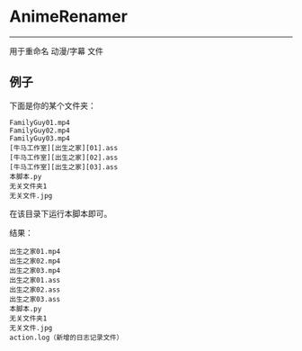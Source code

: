 # AnimeRenamer
---
用于重命名 动漫/字幕 文件

## 例子
下面是你的某个文件夹：
```
FamilyGuy01.mp4
FamilyGuy02.mp4
FamilyGuy03.mp4
[牛马工作室][出生之家][01].ass
[牛马工作室][出生之家][02].ass
[牛马工作室][出生之家][03].ass
本脚本.py
无关文件夹1
无关文件.jpg
```
在该目录下运行本脚本即可。

结果：
```
出生之家01.mp4
出生之家02.mp4
出生之家03.mp4
出生之家01.ass
出生之家02.ass
出生之家03.ass
本脚本.py
无关文件夹1
无关文件.jpg
action.log（新增的日志记录文件）
```